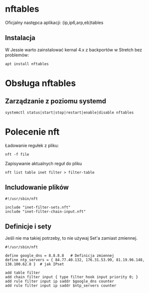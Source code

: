 
# nftables
Oficjalny następca aplikacji: {ip,ip6,arp,eb}tables

## Instalacja
W Jessie warto zainstalować kernal 4.x z backportów w Stretch bez problemów:
```
apt install nftables
```
# Obsługa nftables

## Zarządzanie z poziomu systemd
```
systemctl status|start|stop|restart|enable|disable nftables
```

# Polecenie nft
Ładowanie regułek z pliku:
```
nft -f file
```
Zapisywanie aktualnych reguł do pliku
```
nft list table inet filter > filter-table
```

## Includowanie plików
```
#!/usr/sbin/nft
 
include "inet-filter-sets.nft"
include "inet-filter-chain-input.nft"
```

## Definicje i sety
Jeśli nie ma takiej potrzeby, to nie używaj Set'a zamiast zmiennej.
```
#!/usr/sbin/nft
 
define google_dns = 8.8.8.8   # Definicja zmiennej
define ntp_servers = { 84.77.40.132, 176.31.53.99, 81.19.96.148, 138.100.62.8 }  # jak IPset

add table filter
add chain filter input { type filter hook input priority 0; }
add rule filter input ip saddr $google_dns counter
add rule filter input ip saddr $ntp_servers counter
```
